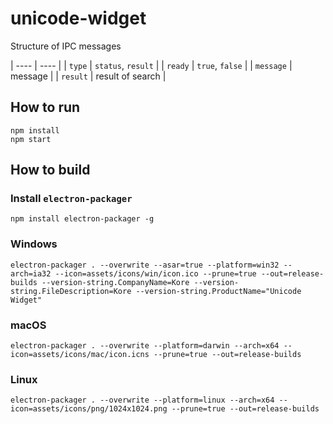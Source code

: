 # unicode-widget

Structure of IPC messages

| ---- | ---- |
| `type` | `status`, `result` |
| `ready` | `true`, `false` |
| `message` | message |
| `result` | result of search |

## How to run

```
npm install
npm start
```

## How to build

### Install `electron-packager`
```
npm install electron-packager -g
```


### Windows
```
electron-packager . --overwrite --asar=true --platform=win32 --arch=ia32 --icon=assets/icons/win/icon.ico --prune=true --out=release-builds --version-string.CompanyName=Kore --version-string.FileDescription=Kore --version-string.ProductName="Unicode Widget"
```

### macOS
```
electron-packager . --overwrite --platform=darwin --arch=x64 --icon=assets/icons/mac/icon.icns --prune=true --out=release-builds
```

### Linux
```
electron-packager . --overwrite --platform=linux --arch=x64 --icon=assets/icons/png/1024x1024.png --prune=true --out=release-builds
```
